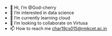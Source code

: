 - 👋 Hi, I’m @God-cherry
- 👀 I’m interested in data science 
- 🌱 I’m currently learning cloud 
- 💞️ I’m looking to collaborate on Virtusa
- 📫 How to reach me char19cs015@rmkcet.ac.in

<!---
God-cherry/God-cherry is a ✨ special ✨ repository because its `README.md` (this file) appears on your GitHub profile.
You can click the Preview link to take a look at your changes.
--->
